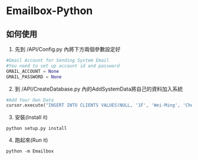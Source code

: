 # Emailbox-Python

## 如何使用

1. 先到 /API/Config.py 內將下方兩個參數設定好

```python
#Gmail Account for Sending System Email
#You need to set up account id and password
GMAIL_ACCOUNT = None
GMAIL_PASSWORD = None
```

2. 到 /API/CreateDatabase.py 內的AddSystemData將自己的資料加入系統

```python
#Add Your Own Data
cursor.execute("INSERT INTO CLIENTS VALUES(NULL, '1F', 'Wei-Ming', 'Chen', 'test@gmail.com')")
```

3. 安裝(Install it)

```shell
python setup.py install
```

4. 跑起來(Run it)

```
python -m Emailbox
```